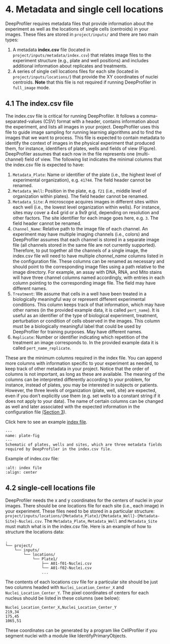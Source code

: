 # 4. Metadata and single cell locations

DeepProfiler requires metadata files that provide information about the experiment as well as the locations of single cells (centroids) in your images. These files are stored in `project/inputs/` and there are two main types: 

1. A metadata **index.csv** file (located in `project/inputs/metadata/index.csv`) that relates image files to the experiment 
   structure (e.g., plate and well positions) and includes additional information about replicates and treatments.
2. A series of single cell locations files for each site (located in `project/inputs/locations/`) that provide the XY coordinates 
    of nuclei centroids. **Note** that this file is not required if running DeepProfiler in `full_image` mode.

## **4.1 The index.csv file**

The index.csv file is critical for running DeepProfiler. It follows a comma-separated-values (CSV) format with a header, 
contains information about the experiment, and lists all images in your project. DeepProfiler uses this file to guide image
sampling for running learning algorithms and to find the images that we want to process. This file is expected to contain 
metadata to identify the context of images in the physical experiment that produced them, for instance, identifiers of plates, 
wells and fields of view (Figure). DeepProfiler assumes that each row in the file represents one (multi-channel) field of 
view. The following list indicates the minimal columns that the index.csv file is expected to have:


1. `Metadata_Plate`: Name or identifier of the plate (i.e., the highest level of experimental organization), e.g. `41744`. The field header cannot be renamed.
2. `Metadata_Well`: Position in the plate, e.g. `f21` (i.e., middle level of organization within plates). The field header cannot be renamed.
3. `Metadata_Site`: A microscope acquires images in different sites within each well (i.e., the lowest level organization 
    within wells). For instance, sites may cover a 4x4 grid or a 9x9 grid, depending on resolution and other factors. 
    The site identifier for each image goes here, e.g. `3`. The field header cannot be renamed.
4. `Channel_Name`: Relative path to the image file of each channel. An experiment may have multiple imaging channels 
    (i.e., colors) and DeepProfiler assumes that each channel is stored in a separate image file (all channels stored in 
    the same file are not currently supported). Therefore, to put together all the channels of a single image, the index.csv 
    file will need to have multiple _channel_name_ columns listed in the configuration file. These columns can be renamed as 
    necessary and should point to the corresponding image files using a path relative to the image directory. For example, 
    an assay with DNA, RNA, and Mito stains will have three channel columns named accordingly, with entries in each column 
    pointing to the corresponding image file. The field may have different names.
5. `Treatment`: We assume that cells in a well have been treated in a biologically meaningful way or represent different 
    experimental conditions. This column keeps track of that information, which may have other names (in the provided example 
    data, it is called `pert_name`). It is useful as an identifier of the type of biological experiment, treatment, perturbation 
    or condition of cells observed in the images. This column must be a biologically meaningful label that could be used by 
    DeepProfiler for training purposes. May have different names.
6. `Replicate`: Number or identifier indicating which repetition of the treatment an image corresponds to. In the provided 
    example data it is called `pert_name_replicate`.

These are the minimum columns required in the index file. You can append more columns with information specific to your 
experiment as needed, to keep track of other metadata in your project. Notice that the order of columns is not important, 
as long as these are available. The meaning of the columns can be interpreted differently according to your problem, for 
instance, instead of plates, you may be interested in subjects or patients. However, the three levels of organization 
(plate, well, site) are expected, even if you don’t explicitly use them (e.g. set wells to a constant string if it does not 
apply to your data). The name of certain columns can be changed as well and later associated with the expected information 
in the configuration file [(Section 3](#heading=h.5i3187icaj4t)).

Click here to see an example [index file](https://github.com/cytomining/DeepProfiler-handbook/blob/00f3b41e753a40a1e3854a75bd491b7c1864a4da/DeepProfiler-Handbook/assets/index.csv).

```{figure} images/image3.png
---
name: plate-fig
---
Schematic of plates, wells and sites, which are three metadata fields required by DeepProfiler in the index.csv file.
```

Example of index.csv file:

```{image} images/image4.png
:alt: index file
:align: center
```
## **4.2 single-cell locations file**

DeepProfiler needs the x and y coordinates for the centers of nuclei in your images. There should be one locations file for each site (i.e., each image) in your experiment. These files need to be stored in a particular structure: `project/inputs/locations/{Metadata_Plate}/{Metadata_Well}-{Metadata-Site}-Nuclei.csv`. The `Metadata_Plate`, `Metadata_Well` and `Metadata_Site` must match what is in the index.csv file. Here is an example of how to structure the locations data: 

```
.
└── project/
    └── inputs/
        └── locations/
            └── Plate1/
                ├── A01-f01-Nuclei.csv
                └── A01-f02-Nuclei.csv
                ...
```

The contents of each locations csv file for a particular site should be just two columns headed with `Nuclei_Location_Center_X` and `Nuclei_Location_Center_Y`. The pixel coordinates of centers for each nucleus should be listed in these columns (see below):

```
Nuclei_Location_Center_X,Nuclei_Location_Center_Y
219,34
175,45
1065,51
```

These coordinates can be generated by a program like CellProfiler if you segment nuclei with a module like IdentifyPrimaryObjects.
